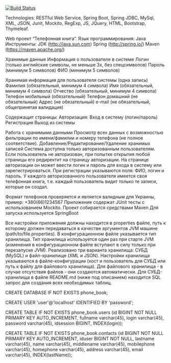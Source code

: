 [![Build Status](https://travis-ci.org/VadimSharomov/phone-book.svg?branch=master)](https://travis-ci.org/VadimSharomov/phone-book)

Technologies: RESTful Web Service, Spring Boot, Spring JDBC, MySql, XML, JSON, Junit, Mockito, RegExp, JS, JQuery, HTML, Bootstrap, Thymeleaf.


Web проект “Телефонная книга”.
Язык программирования: Java
Инструменты:
JDK             (http://java.sun.com)
Spring          (http://spring.io/)
Maven           (https://maven.apache.org/)

Хранимые данные
Информация о пользователе в системе
Логин (только английские символы, не меньше 3х, без спецсимволов)
Пароль (минимум 5 символов)
ФИО (минимум 5 символов)

Хранимая информация для пользователя системы (одна запись)
Фамилия (обязательный, минимум 4 символа)
Имя (обязательный, минимум 4 символа)
Отчество (обязательный, минимум 4 символа)
Телефон мобильный (обязательный)
Телефон домашний (не обязательный)
Адрес (не обязательный)
e-mail (не обязательный, общепринятая валидация)

Содержащит страницы:
Авторизация:
Вход в систему (логин/пароль)
Регистрация
Выход из системы

Работа с хранимыми данными
Просмотр всех данных с возможностью фильтрации по имени/фамилии и номеру телефона (не полное соответствие).
Добавление/Редактирование/Удаление хранимых записей
        Система доступна только авторизованным пользователям.
		Если пользователь не авторизован, при попытке открытия любой страницы его редиректит на страницу авторизации.
		На странице авторизации он может ввести логин и пароль для входа в систему или зарегистрироваться.
		При регистрации указываются поля: ФИО, логин и пароль.
        У каждого авторизованного пользователя имеется своя телефонная книга, т.е. каждый пользователь видит только те записи, которые он создал.

Формат телефонов проверяется и является валидным для Украины, пример: +380(66)1234567
Приложение содержат JUnit тесты с использованием Mockito.
Проект собирается средствами Maven
Для запуска используется SpringBoot

Все настройки приложения должны находится в properties файле, путь к которому должен передаваться в качестве аргументов JVM машине
(path/to/file.properties).
В конфигурационном файле указывается тип хранилища.
Тип хранилища используется один раз при старте JVM (изменения в конфигурационном файле вступают в силу только при перезапуске JVM).
Реализовано три варианта хранилища: СУБД (MySQL) и файл-хранилище (XML и JSON).
Настройки хранилища указываются в файле-конфигурации (хост и пользователь для СУБД или путь к файлу для файлового хранилища).
Для файлового хранилища - в случае отсутствия файлов - они создаются автоматически.
Для СУБД-хранилища в файле README.md (ниже под описанием) находится SQL запрос для создания всех необходимых таблиц.



CREATE DATABASE IF NOT EXISTS phone_book;

CREATE USER 'user'@'localhost' IDENTIFIED BY 'password';

CREATE TABLE IF NOT EXISTS phone_book.users (id BIGINT NOT NULL PRIMARY KEY AUTO_INCREMENT, fullname varchar(45), login varchar(45), password varchar(45), idsession BIGINT, INDEX(login));

CREATE TABLE IF NOT EXISTS phone_book.contacts (id BIGINT NOT NULL PRIMARY KEY AUTO_INCREMENT, iduser BIGINT NOT NULL, lastname varchar(45), name varchar(45), middlename varchar(45), mobilephone varchar(45), homephone varchar(45), address varchar(45), email varchar(45), INDEX(lastName));
